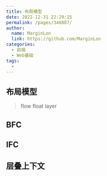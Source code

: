 ```yaml
---
title: 布局模型
date: 2022-12-31 22:29:15
permalink: /pages/346087/
author: 
  name: MarginLon
  link: https://github.com/MarginLon
categories: 
  - 前端
  - Web基础
tags: 
  - 
---
```


## 布局模型

> flow float layer

## BFC

## IFC

## 层叠上下文
